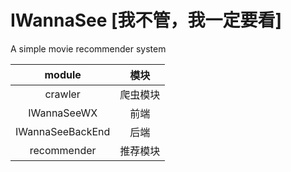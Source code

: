 # IWannaSee [我不管，我一定要看]

A simple movie recommender system

|module|模块|
|:-:|:-:|
|crawler| 爬虫模块|
|IWannaSeeWX|前端|
|IWannaSeeBackEnd| 后端 |
|recommender|推荐模块|
